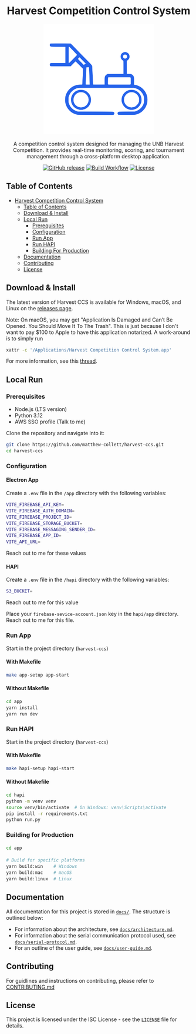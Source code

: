 <p align="center">
  <h1 align="center">Harvest Competition Control System</h1>
  <p align="center">
    <img src="app/src/renderer/src/assets/icon.svg" width="300px"/>
  </p>
  
  <p align="center">A competition control system designed for managing the UNB Harvest Competition. It provides real-time monitoring, scoring, and tournament management through a cross-platform desktop application.</p>
  <p align="center"> 
    <a href="https://github.com/matthew-collett/harvest-ccs/releases/latest" target="_blank"><img alt="GitHub release" src="https://img.shields.io/github/release/matthew-collett/harvest-ccs.svg?logo=github&color=blue"></a>
    <a href="https://github.com/matthew-collett/harvest-ccs/actions?workflow=app" target="_blank"><img alt="Build Workflow" src="https://img.shields.io/github/actions/workflow/status/matthew-collett/harvest-ccs/.github%2Fworkflows%2Fapp.yml?label=build&logo=github"></a>
    <a href="https://github.com/matthew-collett/harvest-ccs/blob/main/LICENSE" target="_blank"><img alt="License" src="https://img.shields.io/github/license/matthew-collett/harvest-ccs?label=license&color=orange"></a>
  </p>
</p>

## Table of Contents

- [Harvest Competition Control System](#harvest-competition-control-system)
  - [Table of Contents](#table-of-contents)
  - [Download & Install](#download--install)
  - [Local Run](#local-run)
    - [Prerequisites](#prerequisites)
    - [Configuration](#configuration)
    - [Run App](#run-app)
    - [Run HAPI](#run-hapi)
    - [Building For Production](#building-for-production)
  - [Documentation](#documentation)
  - [Contributing](#contributing)
  - [License](#license)

## Download & Install

The latest version of Harvest CCS is available for Windows, macOS, and Linux on the [releases page](https://github.com/matthew-collett/harvest-ccs/releases).

Note: On macOS, you may get "Application Is Damaged and Can’t Be Opened. You Should Move It To The Trash". This is just because I don't want to pay $100 to Apple to have this application notarized. A work-around is to simply run

```bash
xattr -c '/Applications/Harvest Competition Control System.app'
```

For more information, see this [thread](https://discussions.apple.com/thread/253714860?sortBy=rank).

## Local Run

### Prerequisites

- Node.js (LTS version)
- Python 3.12
- AWS SSO profile (Talk to me)

Clone the repository and navigate into it:

```bash
git clone https://github.com/matthew-collett/harvest-ccs.git
cd harvest-ccs
```

### Configuration

#### Electron App

Create a `.env` file in the `/app` directory with the following variables:

```bash
VITE_FIREBASE_API_KEY=
VITE_FIREBASE_AUTH_DOMAIN=
VITE_FIREBASE_PROJECT_ID=
VITE_FIREBASE_STORAGE_BUCKET=
VITE_FIREBASE_MESSAGING_SENDER_ID=
VITE_FIREBASE_APP_ID=
VITE_API_URL=
```

Reach out to me for these values

#### HAPI

Create a `.env` file in the `/hapi` directory with the following variables:

```bash
S3_BUCKET=
```

Reach out to me for this value

Place your `firebase-sevice-account.json` key in the `hapi/app` directory. Reach out to me for this file.

### Run App

Start in the project directory (`harvest-ccs`)

#### With Makefile

```bash
make app-setup app-start
```

#### Without Makefile

```bash
cd app
yarn install
yarn run dev
```

### Run HAPI

Start in the project directory (`harvest-ccs`)

#### With Makefile

```bash
make hapi-setup hapi-start
```

#### Without Makefile

```bash
cd hapi
python -m venv venv
source venv/bin/activate  # On Windows: venv\Scripts\activate
pip install -r requirements.txt
python run.py
```

### Building for Production

```bash
cd app

# Build for specific platforms
yarn build:win    # Windows
yarn build:mac    # macOS
yarn build:linux  # Linux
```

## Documentation

All documentation for this project is stored in [`docs/`](docs). The structure is outlined below:

- For information about the architecture, see [`docs/architecture.md`](docs/architecture.md).
- For information about the serial communication protocol used, see [`docs/serial-protocol.md`](docs/serial-protocol.md).
- For an outline of the user guide, see [`docs/user-guide.md`](docs/user-guide.md).

## Contributing

For guidlines and instructions on contributing, please refer to [CONTRIBUTING.md](CONTRIBUTING.md)

## License

This project is licensed under the ISC License - see the [`LICENSE`](LICENSE) file for details.
